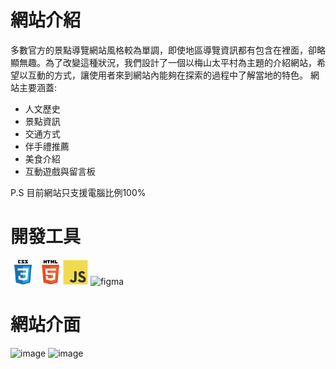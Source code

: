 # 網站介紹
多數官方的景點導覽網站風格較為單調，即使地區導覽資訊都有包含在裡面，卻略顯無趣。為了改變這種狀況，我們設計了一個以梅山太平村為主題的介紹網站，希望以互動的方式，讓使用者來到網站內能夠在探索的過程中了解當地的特色。
網站主要涵蓋:
* 人文歷史
* 景點資訊
* 交通方式
* 伴手禮推薦
* 美食介紹
* 互動遊戲與留言板

P.S 目前網站只支援電腦比例100%
# 開發工具
<p align="left">  <img src="https://raw.githubusercontent.com/devicons/devicon/master/icons/css3/css3-original-wordmark.svg" alt="css3" width="40" height="40"/>   <img src="https://raw.githubusercontent.com/devicons/devicon/master/icons/html5/html5-original-wordmark.svg" alt="html5" width="40" height="40"/><img src="https://raw.githubusercontent.com/devicons/devicon/master/icons/javascript/javascript-original.svg" alt="javascript" width="40" height="40"/>  <img src="https://www.vectorlogo.zone/logos/figma/figma-icon.svg" alt="figma" width="40" height="40"/> </p>

# 網站介面
![image](picture/主畫面視窗.png)
![image](picture/主畫面視窗.png)
